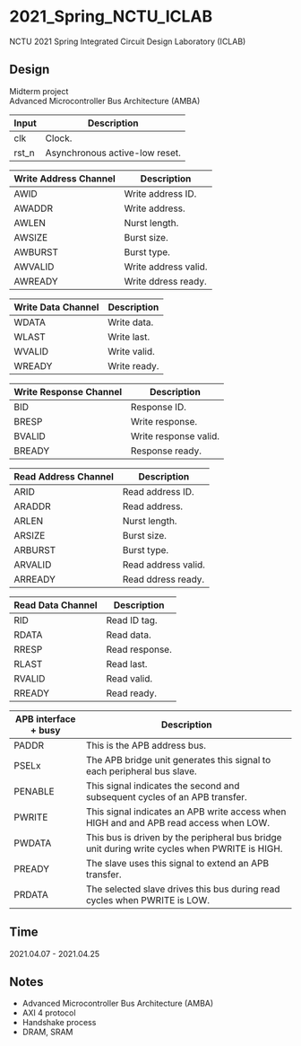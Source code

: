 # 2021_Spring_NCTU_ICLAB
NCTU 2021 Spring Integrated Circuit Design Laboratory (ICLAB)

## Design
Midterm project  
Advanced Microcontroller Bus Architecture (AMBA)

| Input | Description |
| --- | --- |
| clk | Clock. |
| rst_n | Asynchronous active-low reset. |

| Write Address Channel | Description |
| --- | --- |
| AWID | Write address ID.|
| AWADDR | Write address. |
| AWLEN | Nurst length. |
| AWSIZE | Burst size. |
| AWBURST | Burst type. |
| AWVALID | Write address valid. |
| AWREADY | Write ddress ready. |

| Write Data Channel | Description |
| --- | --- |
| WDATA | Write data. |
| WLAST | Write last. |
| WVALID | Write valid. |
| WREADY | Write ready. |

| Write Response Channel | Description |
| --- | --- |
| BID | Response ID. |
| BRESP | Write response. |
| BVALID | Write response valid. |
| BREADY | Response ready. |

| Read Address Channel | Description |
| --- | --- |
| ARID | Read address ID.|
| ARADDR | Read address. |
| ARLEN | Nurst length. |
| ARSIZE | Burst size. |
| ARBURST | Burst type. |
| ARVALID | Read address valid. |
| ARREADY | Read ddress ready. |

| Read Data Channel | Description |
| --- | --- |
| RID | Read ID tag. |
| RDATA | Read data. |
| RRESP | Read response. |
| RLAST | Read last. |
| RVALID | Read valid. |
| RREADY | Read ready. |

| APB interface + busy | Description |
| --- | --- |
| PADDR | This is the APB address bus. |
| PSELx | The APB bridge unit generates this signal to each peripheral bus slave. |
| PENABLE | This signal indicates the second and subsequent cycles of an APB transfer. |
| PWRITE | This signal indicates an APB write access when HIGH and and APB read access when LOW. |
| PWDATA | This bus is driven by the peripheral bus bridge unit during write cycles when PWRITE is HIGH. |
| PREADY | The slave uses this signal to extend an APB transfer. |
| PRDATA | The selected slave drives this bus during read cycles when PWRITE is LOW. |


## Time
2021.04.07 - 2021.04.25

## Notes
+ Advanced Microcontroller Bus Architecture (AMBA)
+ AXI 4 protocol
+ Handshake process
+ DRAM, SRAM

